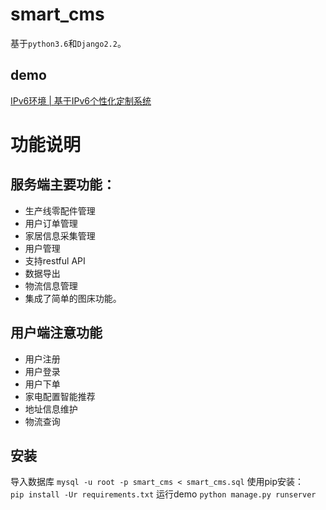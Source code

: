 # smart_cms

基于`python3.6`和`Django2.2`。   
## demo
[IPv6环境 | 基于IPv6个性化定制系统](http://\[2001:da8:270:2018:f816:3eff:fef4:9a8e\])

# 功能说明
## 服务端主要功能：
- 生产线零配件管理
- 用户订单管理
- 家居信息采集管理
- 用户管理
- 支持restful API
- 数据导出
- 物流信息管理
- 集成了简单的图床功能。

## 用户端注意功能
- 用户注册
- 用户登录
- 用户下单
- 家电配置智能推荐
- 地址信息维护
- 物流查询

## 安装
导入数据库
`mysql -u root -p smart_cms < smart_cms.sql`
使用pip安装：  
`pip install -Ur requirements.txt`
运行demo
`python manage.py runserver`
